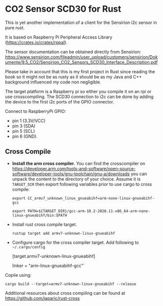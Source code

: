 CO2 Sensor SCD30 for Rust
=========================

This is yet another implementation of a client for the Sensirion i2c sensor in 
pure rust.

It is based on Raspberry Pi Peripheral Access Library (https://crates.io/crates/rppal).

The sensor documentation can be obtained directly from Sensirion: 
https://www.sensirion.com/fileadmin/user_upload/customers/sensirion/Dokumente/9.5_CO2/Sensirion_CO2_Sensors_SCD30_Interface_Description.pdf

Please take in account that this is my first project in Rust since reading the book so it might not be as rusty
as it should be as my Java and C++ background influenced my code non negligible. 

The target platform is a Raspberry pi so either you compile it on an rpi or use crosscompiling.
The SCD30 connection to i2c can be done by adding the device to the first i2c ports of the GPIO
connector.

Connect to RaspberryPi GPIO:
- pin 1 (3.3V/VCC)
- pin 3 (SDA)
- pin 5 (SCL)
- pin 6 (GND).


Cross Compile
-------------

- **Install the arm cross compiler.** You can find the crosscompiler on
  https://developer.arm.com/tools-and-software/open-source-software/developer-tools/gnu-toolchain/gnu-a/downloads
  you can unpack the content to the directory of your choice. Assume it is `TARGET_DIR` then export
  following variables prior to use cargo to cross compile:

  `export CC_armv7_unknown_linux_gnueabihf=arm-none-linux-gnueabihf-gcc`

  `export PATH=${TARGET_DIR}/gcc-arm-10.2-2020.11-x86_64-arm-none-linux-gnueabihf/bin:$PATH`

- Install rust cross compile target.

  `rustup target add armv7-unknown-linux-gnueabihf`

- Configure cargo for the cross compiler target. Add following to `~/.cargo/config`

  [target.armv7-unknown-linux-gnueabihf]

  linker = "arm-linux-gnueabihf-gcc"`

Copile using:

`cargo build --target=armv7-unknown-linux-gnueabihf --release`

Additional resources about cross compiling can be found at https://github.com/japaric/rust-cross

